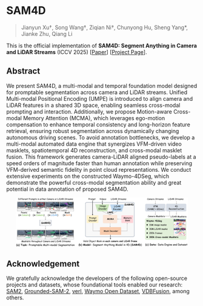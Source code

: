 # SAM4D
> Jianyun Xu†, Song Wang†, Ziqian Ni†, Chunyong Hu, Sheng Yang*, Jianke Zhu, Qiang Li

This is the official implementation of **SAM4D: Segment Anything in Camera and LiDAR Streams** (ICCV 2025)  [[Paper](https://arxiv.org/abs/2506.21547)] [[Project Page](https://sam4d-project.github.io/)].

## Abstract
We present SAM4D, a multi-modal and temporal foundation model designed for promptable segmentation across camera and LiDAR streams. Unified Multi-modal Positional Encoding (UMPE) is introduced to align camera and LiDAR features in a shared 3D space, enabling seamless cross-modal prompting and interaction. Additionally, we propose Motion-aware Cross-modal Memory Attention (MCMA), which leverages ego-motion compensation to enhance temporal consistency and long-horizon feature retrieval, ensuring robust segmentation across dynamically changing autonomous driving scenes. To avoid annotation bottlenecks, we develop a multi-modal automated data engine that synergizes VFM-driven video masklets, spatiotemporal 4D reconstruction, and cross-modal masklet fusion. This framework generates camera-LiDAR aligned pseudo-labels at a speed orders of magnitude faster than human annotation while preserving VFM-derived semantic fidelity in point cloud representations. We conduct extensive experiments on the constructed Waymo-4DSeg, which demonstrate the powerful cross-modal segmentation ability and great potential in data annotation of proposed SAM4D.

<p align="center"> <a><img src="figs/teaser.png" width="90%"></a> </p>

## Acknowledgement

We gratefully acknowledge the developers of the following open-source projects and datasets, whose foundational tools enabled our research: [SAM2](https://github.com/facebookresearch/sam2), [Grounded-SAM-2](https://github.com/IDEA-Research/Grounded-SAM-2), [verl](https://github.com/volcengine/verl), [Waymo Open Dataset](https://waymo.com/open), [VDBFusion](https://github.com/PRBonn/vdbfusion), among others.
